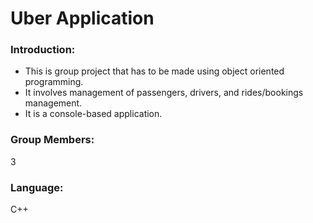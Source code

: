 # Uber Application

### Introduction:

- This is group project that has to be made using object oriented programming.
- It involves management of passengers, drivers, and rides/bookings management.
- It is a console-based application.

### Group Members:

3

### Language:

C++
